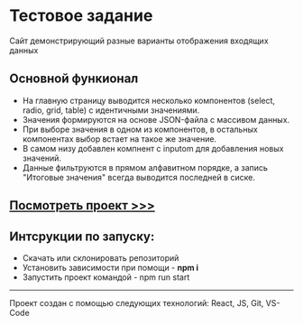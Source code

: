 # Тестовое задание

Сайт демонстрирующий разные варианты отображения входящих данных 



## Основной функионал

* На главную страницу выводится несколько компонентов (select, radio, grid, table) с идентичными значениями. 
* Значения формируются на основе JSON-файла с массивом данных. 
* При выборе значения в одном из компонентов, в остальных компонентах выбор встает на такое же значение.
* В самом низу добавлен компнент с inputom для добавления новых значений.
* Данные фильтруются в прямом алфавитном порядке, а запись "Итоговые значения" всегда выводится последней в сиске.

## [Посмотреть проект >>>](https://olegpeunov.github.io/avancoreTestTask/)

## Интсрукции по запуску:
* Скачать или склонировать репозиторий
* Установить зависимости при помощи - **npm i**
* Запустить проект командой - npm run start

***
Проект создан с помощью следующих технологий: React, JS, Git, VS-Code
